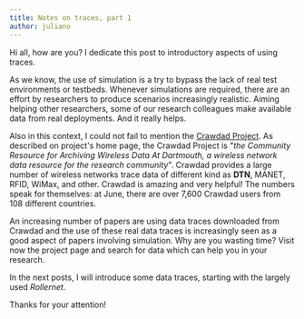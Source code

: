 ```yaml
---
title: Notes on traces, part 1
author: juliano
---
```


Hi all, how are you?
I dedicate this post to introductory aspects of using traces.

As we know, the use of simulation is a try to bypass the lack of real test environments or testbeds. Whenever simulations are required, there are an effort by researchers to produce scenarios increasingly realistic. Aiming helping other researchers, some of our research colleagues make available data from real deployments. And it really helps. 

Also in this context, I could not fail to mention the [Crawdad Project](http://crawdad.org/). As described on project's home page, the Crawdad Project is "*the Community Resource for Archiving Wireless Data At Dartmouth, a wireless network data resource for the research community*". Crawdad provides a large number of wireless networks trace data of different kind as **DTN**, MANET, RFID, WiMax, and other. Crawdad is amazing and very helpful! The numbers speak for themselves: at June, there are over 7,600 Crawdad users from 108 different countries.

An increasing number of papers are using data traces downloaded from Crawdad and the use of these real data traces is increasingly seen as a good aspect of papers involving simulation. Why are you wasting time? Visit now the project page and search for data which can help you in your research.

In the next posts, I will introduce some data traces, starting with the largely used *Rollernet*.

Thanks for your attention!


